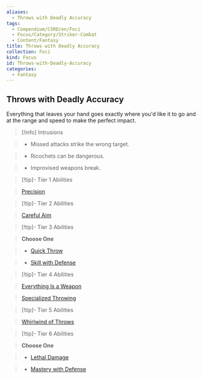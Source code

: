 ```yaml
---
aliases:
  - Throws with Deadly Accuracy
tags:
  - Compendium/CSRD/en/Foci
  - Focus/Category/Striker-Combat
  - Content/Fantasy
title: Throws with Deadly Accuracy
collection: Foci
kind: Focus
id: Throws-with-Deadly-Accuracy
categories:
  - Fantasy
---
```

## Throws with Deadly Accuracy    
Everything that leaves your hand goes exactly where you'd like it to go and at the range and speed to make the perfect impact.    
  
>[!info] Intrusions    
>- Missed attacks strike the wrong target.    
>- Ricochets can be dangerous.    
>- Improvised weapons break.    
  
  
>[!tip]- Tier 1 Abilities    
> [Precision](Precision.md)    
  
  
>[!tip]- Tier 2 Abilities    
> [Careful Aim](Careful-Aim.md)    
  
  
>[!tip]- Tier 3 Abilities    
> **Choose One**    
>- [Quick Throw](Quick-Throw.md)    
>- [Skill with Defense](Skill-With-Defense.md)    
  
  
>[!tip]- Tier 4 Abilities    
> [Everything Is a Weapon](Everything-Is-a-Weapon.md)    
> [Specialized Throwing](Specialized-Throwing.md)    
  
  
>[!tip]- Tier 5 Abilities    
> [Whirlwind of Throws](Whirlwind-of-Throws.md)    
  
  
>[!tip]- Tier 6 Abilities    
> **Choose One**    
>- [Lethal Damage](Lethal-Damage.md)    
>- [Mastery with Defense](Mastery-With-Defense.md)
